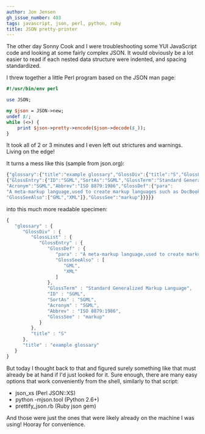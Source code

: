 ```yaml
---
author: Jon Jensen
gh_issue_number: 403
tags: javascript, json, perl, python, ruby
title: JSON pretty-printer
---
```


The other day Sonny Cook and I were troubleshooting some YUI JavaScript code and looking at some fairly complex JSON. It would obviously be a lot easier to read if each nested data structure were indented, and spacing standardized.

I threw together a little Perl program based on the JSON man page:

```perl
#!/usr/bin/env perl

use JSON;

my $json = JSON->new;
undef $/;
while (<>) {
    print $json->pretty->encode($json->decode($_));
}
```

It took all of 2 or 3 minutes and I even left out strictures and warnings. Living on the edge!

It turns a mess like this (sample from json.org):

```javascript
{"glossary":{"title":"example glossary","GlossDiv":{"title":"S","GlossList":
{"GlossEntry":{"ID":"SGML","SortAs":"SGML","GlossTerm":"Standard Generalized Markup Language",
"Acronym":"SGML","Abbrev":"ISO 8879:1986","GlossDef":{"para":
"A meta-markup language,used to create markup languages such as DocBook.",
"GlossSeeAlso":["GML","XML"]},"GlossSee":"markup"}}}}}
```

into this much more readable specimen:

```javascript
{
   "glossary" : {
      "GlossDiv" : {
         "GlossList" : {
            "GlossEntry" : {
               "GlossDef" : {
                  "para" : "A meta-markup language,used to create markup languages such as DocBook.",
                  "GlossSeeAlso" : [
                     "GML",
                     "XML"
                  ]
               },
               "GlossTerm" : "Standard Generalized Markup Language",
               "ID" : "SGML",
               "SortAs" : "SGML",
               "Acronym" : "SGML",
               "Abbrev" : "ISO 8879:1986",
               "GlossSee" : "markup"
            }
         },
         "title" : "S"
      },
      "title" : "example glossary"
   }
}
```

But today I thought back to that and figured surely something like that must already be at hand if I'd just looked for it. Sure enough, there are many easy options that work conveniently from the shell, similarly to that script:

- json_xs (Perl JSON::XS)
- python -mjson.tool (Python 2.6+)
- prettify_json.rb (Ruby json gem)

And those were just the ones that were likely already on the machine I was using! Hooray for convenience.
